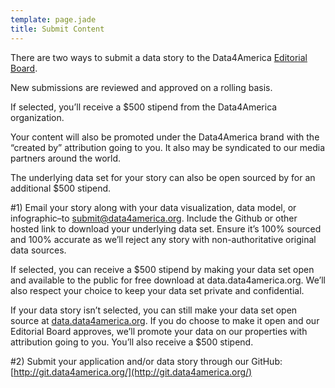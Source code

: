 ```yaml
---
template: page.jade
title: Submit Content
---
```


There are two ways to submit a data story to the Data4America [Editorial Board](/team).

New submissions are reviewed and approved on a rolling basis.

If selected, you’ll receive a $500 stipend from the Data4America organization.

Your content will also be promoted under the Data4America brand with the “created by” attribution going to you. It also may be syndicated to our media partners around the world.

The underlying data set for your story can also be open sourced by for an additional $500 stipend.

#1) Email your story along with your data visualization, data model, or infographic–to [submit@data4america.org](mailto:submit@data4america.org). Include the Github or other hosted link to download your underlying data set. Ensure it’s 100% sourced and 100% accurate as we’ll reject any story with non-authoritative original data sources. 

If selected, you can receive a $500 stipend by making your data set open and available to the public for free download at data.data4america.org. We’ll also respect your choice to keep your data set private and confidential.

If your data story isn’t selected, you can still make your data set open source at [data.data4america.org](http://data.data4america.org/). If you do choose to make it open and our Editorial Board approves, we’ll promote your data on our properties with attribution going to you. You’ll also receive a $500 stipend. 

#2) Submit your application and/or data story through our GitHub: [http://git.data4america.org/](http://git.data4america.org/)
